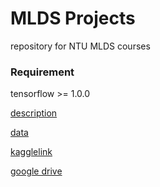 # MLDS Projects

repository for NTU MLDS courses

### Requirement

tensorflow >= 1.0.0


[description](https://docs.google.com/presentation/d/1h51R4pMeZkS_CCdU0taBkQucUnPeyucQX433lsw8bVk/edit#slide=id.g1cc39546d1_0_22)

[data](https://drive.google.com/drive/folders/0B27ghKdkaWv-YjU0cVdmckRldW8)

[kagglelink](https://inclass.kaggle.com/c/hw1-language-model/submissions/attach)

[google drive](https://drive.google.com/open?id=0B2n9y04mumg_dGx0RDZTT19ZXzQ)
